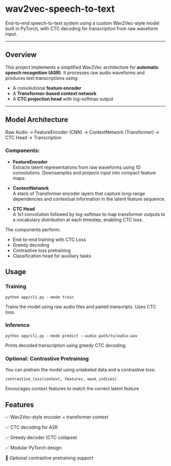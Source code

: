 # wav2vec-speech-to-text

End-to-end speech-to-text system using a custom Wav2Vec-style model built in PyTorch, with CTC decoding for transcription from raw waveform input.

---

## Overview

This project implements a simplified Wav2Vec architecture for **automatic speech recognition (ASR)**. It processes raw audio waveforms and produces text transcriptions using:

- A convolutional **feature encoder**
- A **Transformer-based context network**
- A **CTC projection head** with log-softmax output

---

## Model Architecture

Raw Audio → FeatureEncoder (CNN) → ContextNetwork (Transformer) → CTC Head → Transcription


### Components:

- **FeatureEncoder**  
  Extracts latent representations from raw waveforms using 1D convolutions. Downsamples and projects input into compact feature maps.

- **ContextNetwork**  
  A stack of Transformer encoder layers that capture long-range dependencies and contextual information in the latent feature sequence.

- **CTC Head**  
  A 1x1 convolution followed by log-softmax to map transformer outputs to a vocabulary distribution at each timestep, enabling CTC loss.

The components perform: 

- End-to-end training with CTC Loss
- Greedy decoding
- Contrastive loss pretraining
- Classification head for auxiliary tasks

## Usage

### Training
```
python app/cli.py --mode train
```

Trains the model using raw audio files and paired transcripts. Uses CTC loss.

### Inference
```
python app/cli.py --mode predict --audio path/to/audio.wav
```

Prints decoded transcription using greedy CTC decoding.

### Optional: Contrastive Pretraining
You can pretrain the model using unlabeled data and a contrastive loss:

```
contrastive_loss(context, features, mask_indices)
```

Encourages context features to match the correct latent feature


## Features

✅ Wav2Vec-style encoder + transformer context

✅ CTC decoding for ASR

✅ Greedy decoder (CTC collapse)

✅ Modular PyTorch design

🧪 Optional contrastive pretraining support


